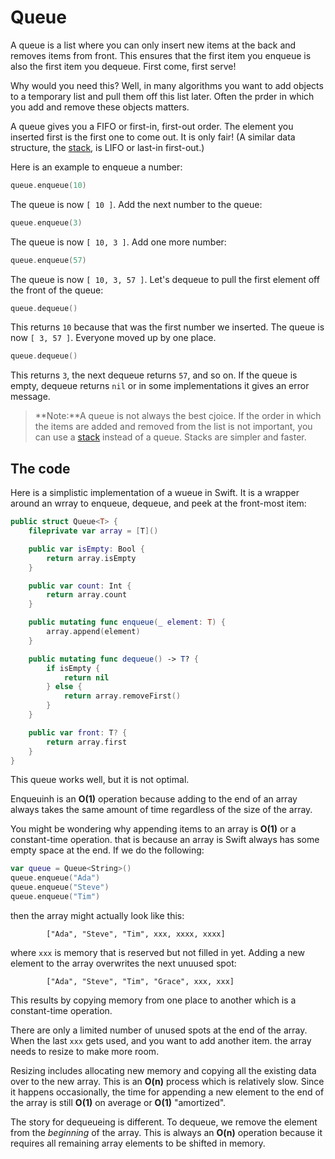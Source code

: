 # Queue

A queue is a list where you can only insert new items at the back and removes items from front. This ensures that the first item you enqueue is also the first item you dequeue. First come, first serve!

Why would you need this? Well, in many algorithms you want to add objects to a temporary list and pull them off this list later. Often the prder in which you add and remove these objects matters. 

A queue gives you a FIFO or first-in, first-out order. The element you inserted first is the first one to come out. It is only fair! (A similar data structure, the [stack](../Stack/), is LIFO or last-in first-out.)

Here is an example to enqueue a number:

```swift
queue.enqueue(10)
```

The queue is now `[ 10 ]`. Add the next number to the queue:

```swift
queue.enqueue(3)
```

The queue is now `[ 10, 3 ]`. Add one more number:

```swift
queue.enqueue(57)
```

The queue is now  `[ 10, 3, 57 ]`. Let's dequeue to pull the first element off the front of the queue:

```swift
queue.dequeue()
```

This returns `10` because that was the first number we inserted. The queue is now `[ 3, 57 ]`. Everyone moved up by one place. 

```swift
queue.dequeue()
```

This returns `3`, the next dequeue returns `57`, and so on. If the queue is empty, dequeue returns `nil` or in some implementations it gives an error message.

>**Note:**A queue is not always the best cjoice. If the order in which the items are added and removed from the list is not important, you can use a [stack](../Stack/) instead of a queue. Stacks are simpler and faster.

## The code

Here is a simplistic implementation of a wueue in Swift. It is a wrapper around an wrray to enqueue, dequeue, and peek at the front-most item:

```swift
public struct Queue<T> {
    fileprivate var array = [T]()

    public var isEmpty: Bool {
        return array.isEmpty
    }

    public var count: Int {
        return array.count
    }

    public mutating func enqueue(_ element: T) {
        array.append(element)
    }

    public mutating func dequeue() -> T? {
        if isEmpty {
            return nil
        } else {
            return array.removeFirst()
        }
    }

    public var front: T? {
        return array.first
    }
}
```

This queue works well, but it is not optimal.

Enqueuinh is an **O(1)** operation because adding to the end of an array always takes the same amount of time regardless of the size of the array. 

You might be wondering why appending items to an array is **O(1)** or a constant-time operation. that is because an array is Swift always has some empty space at the end. If we do the following:

```swift
var queue = Queue<String>()
queue.enqueue("Ada")
queue.enqueue("Steve")
queue.enqueue("Tim")
```

then the array might actually look like this:

            ["Ada", "Steve", "Tim", xxx, xxxx, xxxx]

where `xxx` is memory that is reserved but not filled in yet. Adding a new element to the array overwrites the next unuused spot:

            ["Ada", "Steve", "Tim", "Grace", xxx, xxx]
                    
This results by copying memory from one place to another which is a constant-time operation. 

There are only a limited number of unused spots at the end of the array. When the last `xxx` gets used, and you want to add another item. the array needs to resize to make more room.

Resizing includes allocating new memory and copying all the existing data over to the new array. This is an **O(n)** process which is relatively slow. Since it happens occasionally, the time for appending a new element to the end of the array is still **O(1)** on average or **O(1)** "amortized".

The story for dequeueing is different. To dequeue, we remove the element from the *beginning* of the array. This is always an **O(n)** operation because it requires all remaining array elements to be shifted in memory. 


